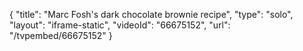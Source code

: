 {
    "title": "Marc Fosh's dark chocolate brownie recipe",
    "type": "solo",
    "layout": "iframe-static",
    "videoId": "66675152",
    "url": "\/tvpembed\/66675152"
}